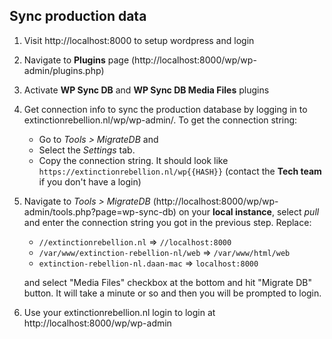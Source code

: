 
## Sync production data

1. Visit http://localhost:8000 to setup wordpress and login
2. Navigate to **Plugins** page (http://localhost:8000/wp/wp-admin/plugins.php)
3. Activate **WP Sync DB** and **WP Sync DB Media Files** plugins
4. Get connection info to sync the production database by logging in to extinctionrebellion.nl/wp/wp-admin/. To get the connection string:
    - Go to _Tools > MigrateDB_ and
    - Select the _Settings_ tab.
    - Copy the connection string. It should look like `https://extinctionrebellion.nl/wp{{HASH}}` (contact the **Tech team** if you don't have a login)
5. Navigate to _Tools > MigrateDB_ (http://localhost:8000/wp/wp-admin/tools.php?page=wp-sync-db) on your **local instance**, select _pull_ and enter the connection string you got in the previous step.
    Replace:
    - `//extinctionrebellion.nl` => `//localhost:8000`
    - `/var/www/extinction-rebellion-nl/web` => `/var/www/html/web`
    - `extinction-rebellion-nl.daan-mac` => `localhost:8000`

    and select "Media Files" checkbox at the bottom and hit "Migrate DB" button. It will take a minute or so and then you will be prompted to login.
6. Use your extinctionrebellion.nl login to login at http://localhost:8000/wp/wp-admin
